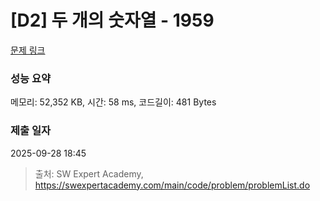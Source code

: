 # [D2] 두 개의 숫자열 - 1959 

[문제 링크](https://swexpertacademy.com/main/code/problem/problemDetail.do?contestProbId=AV5PpoFaAS4DFAUq) 

### 성능 요약

메모리: 52,352 KB, 시간: 58 ms, 코드길이: 481 Bytes

### 제출 일자

2025-09-28 18:45



> 출처: SW Expert Academy, https://swexpertacademy.com/main/code/problem/problemList.do